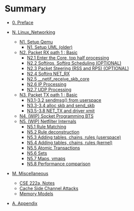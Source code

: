 # Summary

- [0. Preface](./Preface.md)
- [N. Linux_Networking](./N_Linux_Networking.md)
	- [N1. Setup Qemu](./N/1_setup_qemu.md)
		- [N1. Setup UML (older)](./N/1_setup_uml.md)
	- [N2. Packet RX path 1 : Basic](./N/2_Packet_RX_Basic.md)
		- [N2.1 Enter the Core, top half processing](./N/2_1_top_half.md)
		- [N2.2 Softirqs, Softirq Scheduling (OPTIONAL)](./N/2_2_softirq_sched.md)
		- [N2.3 Packet Steering (RSS and RPS) (OPTIONAL)](./N/2_3_rps_rss.md)
		- [N2.4 Softirq NET_RX](./N/2_4_softirq_netrx.md)
		- [N2.5 __netif_receive_skb_core](./N/2_5_netif_receive_skb_core.md)
		- [N2.6 IP Processing](./N/2_6_ip_processing.md)
		- [N2.7 UDP Processing](./N/2_7_udp_processing.md)
	- [N3. Packet TX path 1 : Basic](./N/3_Packet_TX_Basic.md)
		- [N3.1-3.2 sendmsg() from userspace](./N/3_1-3_sendmsg_from_userspace.md)
		- [N3.3-3.4 alloc skb and send_skb](./N/3_3-4_alloc_and_send_skb.md)
		- [N3.5-3.8 NET_TX and driver xmit](./N/3_5-8_net_tx_and_driver_xmit.md)
	- [N4. (WIP) Socket Programming BTS](./N/4_Socket_Programming_BTS.md)
	- [N5. (WIP) Netfilter Internals](./N/5_Netfilter_Internals.md)
		- [N5.1 Rule Matching](./N/5_1_rule_matching.md)
		- [N5.2 Rule deconstruction](./N/5_2_rule_deconstruction.md)
		- [N5.3 Adding tables, chains, rules (userspace)](./N/5_3_Adding_tables_chains_rules_userspace.md)
		- [N5.4 Adding tables, chains, rules (kernel)](./N/5_4_Adding_tables_chains_rules_kernel.md)
		- [N5.5 Atomic Transactions]()
		- [N5.6 Sets]()
		- [N5.7 Maps, vmaps]()
		- [N5.8 Performance comparison]()

- [M. Miscellaneous](./M_Miscellaneous.md)
	- [CSE 222a, Notes](./M/1_CSE222a_Notes.md)
	- [Cache Side Channel Attacks](./M/2_Cache_Side_Channel_Attacks.md)
	- [Memory Models](./M/3_Memory_Models.md)

- [A. Appendix](./Appendix.md)
